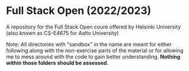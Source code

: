 # Full Stack Open (2022/2023)

A repository for the Full Stack Open coure offered by Helsinki University (also known as CS-E4675 for Aalto University)

Note: All directories with "sandbox" in the name are meant for either following along with the non-exercise parts of the material or for allowing me to mess around with the code to gain better understanding. **Nothing within those folders should be assessed.**
